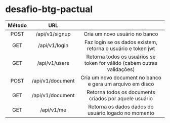 # desafio-btg-pactual

| Método | URL              |                                                                           |
|:------:|:----------------:|:-------------------------------------------------------------------------:|
| POST   | /api/v1/signup   | Cria um novo usuário no banco                                             |
| GET    | /api/v1/login    | Faz login se os dados existem, retorna o usuário e token jwt              |
| GET    | /api/v1/users    | Retorna todos os usuários se token for válido \(cabem outras validações\) |
| POST   | /api/v1/document | Cria um novo document no banco e gera um arquivo em disco                 |
| GET    | /api/v1/document | Retorna todos os documents criados por aquele usuário                     |
| GET    | /api/v1/me       | Retorna os dados dados do usuário logado no momento                       |

